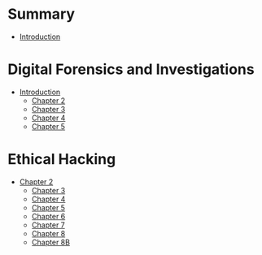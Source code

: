 # Summary
- [Introduction](./README.md)

# Digital Forensics and Investigations
- [Introduction](./SP%20Y1/DIGITAL%20FORENSICS%20AND%20INVESTIGATION/Theory%20Notes/Introduction.md)
  - [Chapter 2](./SP%20Y1/DIGITAL%20FORENSICS%20AND%20INVESTIGATION/Theory%20Notes/Chapter%202%20Understanding%20Computer%20Investigations.md)
  - [Chapter 3](./SP%20Y1/DIGITAL%20FORENSICS%20AND%20INVESTIGATION/Theory%20Notes/Chapter%203%20Data%20Acquisition.md)
  - [Chapter 4](./SP%20Y1/DIGITAL%20FORENSICS%20AND%20INVESTIGATION/Theory%20Notes/Chapter%204%20Digital%20Forensic%20Tools.md)
  - [Chapter 5](./SP%20Y1/DIGITAL%20FORENSICS%20AND%20INVESTIGATION/Theory%20Notes/Chapter%205%20Working%20with%20Windows%20and%20CLI%20Systems.md)

# Ethical Hacking
- [Chapter 2](./SP%20Y1/ETHICAL%20HACKING%20ESSENTIALS/Theory%20Notes/Topic%202%20-%20Network%20Protocols.md)
  - [Chapter 3](./SP%20Y1/ETHICAL%20HACKING%20ESSENTIALS/Theory%20Notes/Topic%203%20-%20OS%20Enumeration.md)
  - [Chapter 4](./SP%20Y1/ETHICAL%20HACKING%20ESSENTIALS/Theory%20Notes/Topic%204%20-%20Network%20Enumeration%20(Footprint).md)
  - [Chapter 5](./SP%20Y1/ETHICAL%20HACKING%20ESSENTIALS/Theory%20Notes/Topic%205%20-%20Social%20Engineering%20Techniques.md)
  - [Chapter 6](./SP%20Y1/ETHICAL%20HACKING%20ESSENTIALS/Theory%20Notes/Topic%206%20-%20Password%20Cracking%20and%20Attacks.md)
  - [Chapter 7](./SP%20Y1/ETHICAL%20HACKING%20ESSENTIALS/Theory%20Notes/Topic%207%20-%20Web%20Application.md)
  - [Chapter 8](./SP%20Y1/ETHICAL%20HACKING%20ESSENTIALS/Theory%20Notes/Topic%208A%20-%20System%20Security%20(Firewall).md)
   - [Chapter 8B](./SP%20Y1/ETHICAL%20HACKING%20ESSENTIALS/Theory%20Notes/Topic%208B%20-%20IDS%20and%20IPS.md)



